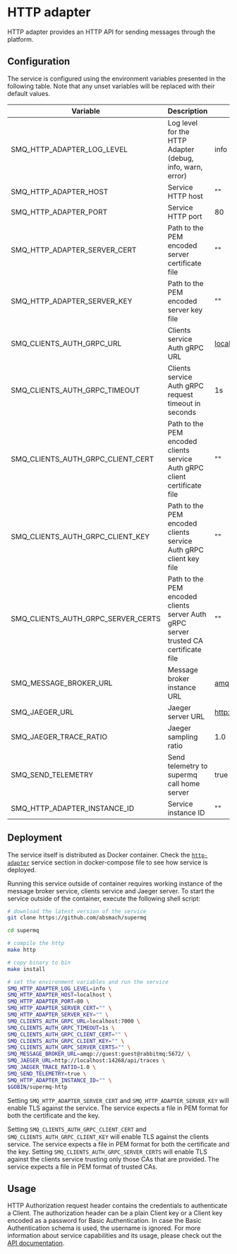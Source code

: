 # HTTP adapter

HTTP adapter provides an HTTP API for sending messages through the platform.

## Configuration

The service is configured using the environment variables presented in the following table. Note that any unset variables will be replaced with their default values.

| Variable                           | Description                                                                         | Default                             |
| ---------------------------------- | ----------------------------------------------------------------------------------- | ----------------------------------- |
| SMQ_HTTP_ADAPTER_LOG_LEVEL         | Log level for the HTTP Adapter (debug, info, warn, error)                           | info                                |
| SMQ_HTTP_ADAPTER_HOST              | Service HTTP host                                                                   | ""                                  |
| SMQ_HTTP_ADAPTER_PORT              | Service HTTP port                                                                   | 80                                  |
| SMQ_HTTP_ADAPTER_SERVER_CERT       | Path to the PEM encoded server certificate file                                     | ""                                  |
| SMQ_HTTP_ADAPTER_SERVER_KEY        | Path to the PEM encoded server key file                                             | ""                                  |
| SMQ_CLIENTS_AUTH_GRPC_URL          | Clients service Auth gRPC URL                                                       | <localhost:7000>                    |
| SMQ_CLIENTS_AUTH_GRPC_TIMEOUT      | Clients service Auth gRPC request timeout in seconds                                | 1s                                  |
| SMQ_CLIENTS_AUTH_GRPC_CLIENT_CERT  | Path to the PEM encoded clients service Auth gRPC client certificate file           | ""                                  |
| SMQ_CLIENTS_AUTH_GRPC_CLIENT_KEY   | Path to the PEM encoded clients service Auth gRPC client key file                   | ""                                  |
| SMQ_CLIENTS_AUTH_GRPC_SERVER_CERTS | Path to the PEM encoded clients server Auth gRPC server trusted CA certificate file | ""                                  |
| SMQ_MESSAGE_BROKER_URL             | Message broker instance URL                                                         | <amqp://guest:guest@rabbitmq:5672/> |
| SMQ_JAEGER_URL                     | Jaeger server URL                                                                   | <http://localhost:4318/v1/traces>   |
| SMQ_JAEGER_TRACE_RATIO             | Jaeger sampling ratio                                                               | 1.0                                 |
| SMQ_SEND_TELEMETRY                 | Send telemetry to supermq call home server                                          | true                                |
| SMQ_HTTP_ADAPTER_INSTANCE_ID       | Service instance ID                                                                 | ""                                  |

## Deployment

The service itself is distributed as Docker container. Check the [`http-adapter`](https://github.com/absmach/supermq/blob/main/docker/docker-compose.yml) service section in docker-compose file to see how service is deployed.

Running this service outside of container requires working instance of the message broker service, clients service and Jaeger server.
To start the service outside of the container, execute the following shell script:

```bash
# download the latest version of the service
git clone https://github.com/absmach/supermq

cd supermq

# compile the http
make http

# copy binary to bin
make install

# set the environment variables and run the service
SMQ_HTTP_ADAPTER_LOG_LEVEL=info \
SMQ_HTTP_ADAPTER_HOST=localhost \
SMQ_HTTP_ADAPTER_PORT=80 \
SMQ_HTTP_ADAPTER_SERVER_CERT="" \
SMQ_HTTP_ADAPTER_SERVER_KEY="" \
SMQ_CLIENTS_AUTH_GRPC_URL=localhost:7000 \
SMQ_CLIENTS_AUTH_GRPC_TIMEOUT=1s \
SMQ_CLIENTS_AUTH_GRPC_CLIENT_CERT="" \
SMQ_CLIENTS_AUTH_GRPC_CLIENT_KEY="" \
SMQ_CLIENTS_AUTH_GRPC_SERVER_CERTS="" \
SMQ_MESSAGE_BROKER_URL=amqp://guest:guest@rabbitmq:5672/ \
SMQ_JAEGER_URL=http://localhost:14268/api/traces \
SMQ_JAEGER_TRACE_RATIO=1.0 \
SMQ_SEND_TELEMETRY=true \
SMQ_HTTP_ADAPTER_INSTANCE_ID="" \
$GOBIN/supermq-http
```

Setting `SMQ_HTTP_ADAPTER_SERVER_CERT` and `SMQ_HTTP_ADAPTER_SERVER_KEY` will enable TLS against the service. The service expects a file in PEM format for both the certificate and the key.

Setting `SMQ_CLIENTS_AUTH_GRPC_CLIENT_CERT` and `SMQ_CLIENTS_AUTH_GRPC_CLIENT_KEY` will enable TLS against the clients service. The service expects a file in PEM format for both the certificate and the key. Setting `SMQ_CLIENTS_AUTH_GRPC_SERVER_CERTS` will enable TLS against the clients service trusting only those CAs that are provided. The service expects a file in PEM format of trusted CAs.

## Usage

HTTP Authorization request header contains the credentials to authenticate a Client. The authorization header can be a plain Client key or a Client key encoded as a password for Basic Authentication. In case the Basic Authentication schema is used, the username is ignored. For more information about service capabilities and its usage, please check out the [API documentation](https://docs.api.supermq.abstractmachines.fr/?urls.primaryName=http.yml).
